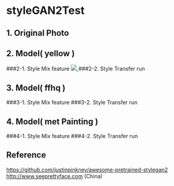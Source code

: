 # styleGAN2Test

## 1. Original Photo

## 2. Model( yellow ) 
###2-1. Style Mix feature
<a href="https://github.com/spaf234/styleGAN2Test/blob/main/style_run_morph/mix_style_pkl_yellow/change-style-lje03-to_m010_iii.png">
  <img src="https://github.com/spaf234/styleGAN2Test/blob/main/style_run_morph/mix_style_pkl_yellow/change-style-lje03-to_m010_iii.png?raw=true"  style="max-width: 100%; hei"> 
 </a>
###2-2. Style Transfer run

## 3. Model( ffhq ) 
###3-1. Style Mix feature
###3-2. Style Transfer run

## 4. Model( met Painting ) 
###4-1. Style Mix feature
###4-2. Style Transfer run


## Reference
<a href="https://github.com/justinpinkney/awesome-pretrained-stylegan2">https://github.com/justinpinkney/awesome-pretrained-stylegan2</a>
<br />
<a href="http://www.seeprettyface.com">http://www.seeprettyface.com (China)</a>
